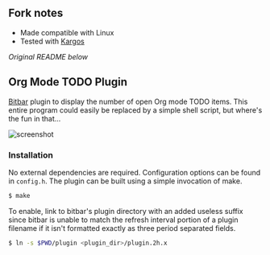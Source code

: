 ## Fork notes

* Made compatible with Linux
* Tested with [Kargos](https://github.com/lipido/kargos)

*Original README below*

## Org Mode TODO Plugin

[Bitbar](https://github.com/matryer/bitbar) plugin to display the number of open Org mode TODO items. This entire program could easily be replaced by a simple shell script, but where's the fun in that...

![screenshot](screenshot.png)

### Installation

No external dependencies are required. Configuration options can be found in `config.h`. The plugin can be built using a simple invocation of make.

```sh
$ make
```

To enable, link to bitbar's plugin directory with an added useless suffix since bitbar is unable to match the refresh interval portion of a plugin filename if it isn't formatted exactly as three period separated fields.

```sh
$ ln -s $PWD/plugin <plugin_dir>/plugin.2h.x
```
